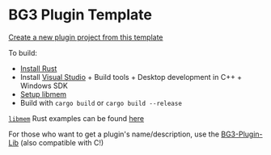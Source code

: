 # BG3 Plugin Template

[Create a new plugin project from this template](https://github.com/new?template_name=BG3-Plugin-Template-Rust&template_owner=MolotovCherry)

To build:
- [Install Rust](https://rustup.rs/)
- Install [Visual Studio](https://visualstudio.microsoft.com/downloads/) + Build tools + Desktop development in C++ + Windows SDK
- [Setup libmem](https://github.com/rdbo/libmem/tree/master/libmem-rs#installing)
- Build with `cargo build` or `cargo build --release`

[`libmem`](https://github.com/rdbo/libmem) Rust examples can be found [here](https://github.com/rdbo/libmem/tree/master/docs/examples/rust)

For those who want to get a plugin's name/description, use the [BG3-Plugin-Lib](https://github.com/MolotovCherry/BG3-Plugin-Lib) (also compatible with C!)
